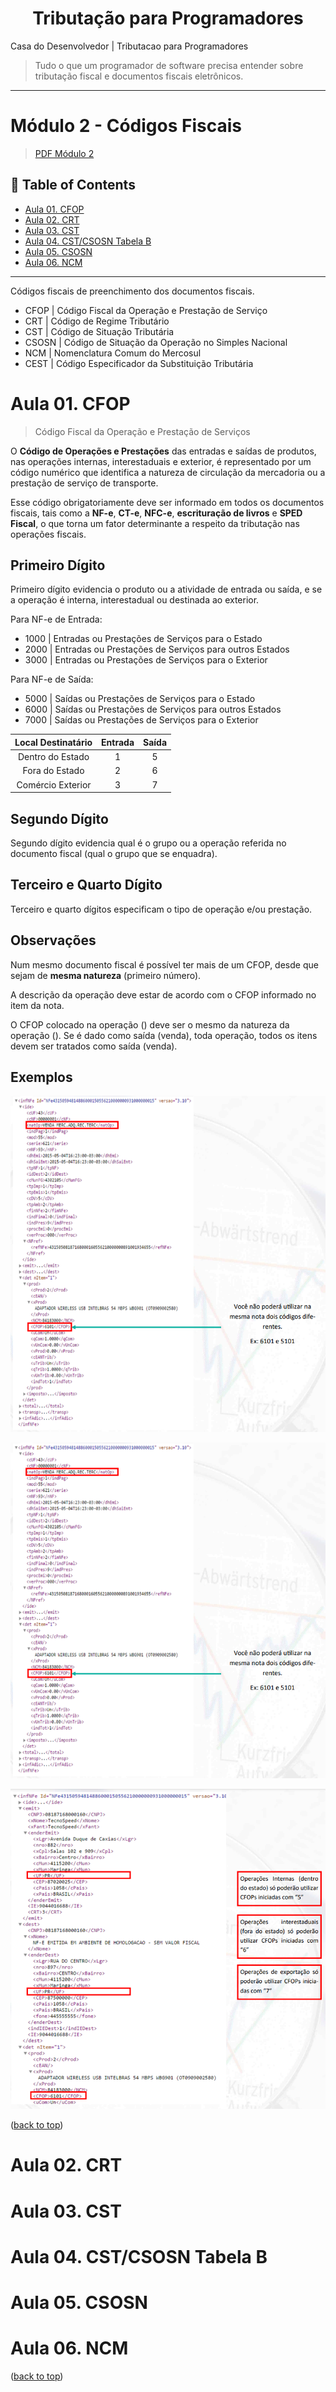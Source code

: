 <div name="#top-readme" align=center>
  <h1>Tributação para Programadores</h1>
</div>

Casa do Desenvolvedor | Tributacao para Programadores

> Tudo o que um programador de software precisa entender sobre tributação fiscal e documentos fiscais eletrônicos.

---

# Módulo 2 - Códigos Fiscais

> [PDF Módulo 2](assets/Modulo2.pdf)

## 📌 Table of Contents

- [Aula 01. CFOP](#aula-01-cfop)
- [Aula 02. CRT](#aula-02-crt)
- [Aula 03. CST](#aula-03-cst)
- [Aula 04. CST/CSOSN Tabela B](#aula-04-cstcsosn-tabela-b)
- [Aula 05. CSOSN](#aula-05-csosn)
- [Aula 06. NCM](#aula-06-ncm)

---

Códigos fiscais de preenchimento dos documentos fiscais.

- CFOP | Código Fiscal da Operação e Prestação de Serviço
- CRT | Código de Regime Tributário
- CST | Código de Situação Tributária
- CSOSN | Código de Situação da Operação no Simples Nacional
- NCM | Nomenclatura Comum do Mercosul
- CEST | Código Especificador da Substituição Tributária

# Aula 01. CFOP

> Código Fiscal da Operação e Prestação de Serviços

O **Código de Operações e Prestações** das entradas e saídas de produtos, nas operações internas, interestaduais e exterior, é representado por um código numérico que identifica a natureza de circulação da mercadoria ou a prestação de serviço de transporte.

Esse código obrigatoriamente deve ser informado em todos os documentos fiscais, tais como a **NF-e**, **CT-e**, **NFC-e**, **escrituração de livros** e **SPED Fiscal**, o que torna um fator determinante a respeito da tributação nas operações fiscais.

## Primeiro Dígito

Primeiro dígito evidencia o produto ou a atividade de entrada ou saída, e se a operação é interna, interestadual ou destinada ao exterior.

Para NF-e de Entrada:

  - 1000 | Entradas ou Prestações de Serviços para o Estado
  - 2000 | Entradas ou Prestações de Serviços para outros Estados
  - 3000 | Entradas ou Prestações de Serviços para o Exterior

Para NF-e de Saída:

- 5000 | Saídas ou Prestações de Serviços para o Estado
- 6000 | Saídas ou Prestações de Serviços para outros Estados
- 7000 | Saídas ou Prestações de Serviços para o Exterior

| Local Destinatário | Entrada | Saída |
|:------------------:|:-------:|:-----:|
|  Dentro do Estado  |    1    |   5   |
|   Fora do Estado   |    2    |   6   |
| Comércio Exterior  |    3    |   7   |

## Segundo Dígito

Segundo dígito evidencia qual é o grupo ou a operação referida no documento fiscal (qual o grupo que se enquadra).

## Terceiro e Quarto Dígito

Terceiro e quarto dígitos especificam o tipo de operação e/ou prestação.

## Observações

Num mesmo documento fiscal é possível ter mais de um CFOP, desde que sejam de **mesma natureza** (primeiro número).

A descrição da operação deve estar de acordo com o CFOP informado no item da nota.

O CFOP colocado na operação (<CFOP>) deve ser o mesmo da natureza da operação (<natOp>).
Se é dado como saída (venda), toda operação, todos os itens devem ser tratados como saída (venda).

## Exemplos

![img.png](assets/images/img.png)

![img.png](assets/images/img_2.png)

![img_1.png](assets/images/img_1.png)

<p>(<a href="#top-readme">back to top</a>)</p>

# Aula 02. CRT

# Aula 03. CST

# Aula 04. CST/CSOSN Tabela B

# Aula 05. CSOSN

# Aula 06. NCM

<p>(<a href="#top-readme">back to top</a>)</p>

